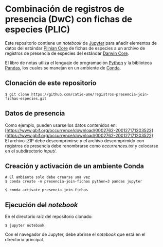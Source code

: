 # Combinación de registros de presencia (DwC) con fichas de especies (PLIC)
Este repositorio contiene un _notebook_ de [Jupyter](https://jupyter.org/) para añadir elementos de datos del estándar [Plinian Core](https://github.com/tdwg/PlinianCore) de fichas de especies a un archivo de registros de presencia de especies del estándar [Darwin Core](https://github.com/tdwg/dwc).

El libro de notas utliza el lenguaje de programación [Python](https://www.python.org/) y la biblioteca [Pandas](https://pandas.pydata.org/), los cuales se manejan en un ambiente de [Conda](https://conda.io/).

## Clonación de este repositorio
```terminal
$ git clone https://github.com/catie-ume/registros-presencia-join-fichas-especies.git
```

## Datos de presencia
Como ejemplo, pueden usarse los datos contenidos en:  
[https://www.gbif.org/occurrence/download/0002762-200127171203522](https://www.gbif.org/occurrence/download/0002762-200127171203522)  
El archivo .ZIP debe descomprimirse y el archivo descomprimido con registros de presencia debe renombrarse como _occurrences.txt_ y colocarse en el subdirectorio _input/_.

## Creación y activación de un ambiente Conda
```terminal
# El ambiente solo debe crearse una vez
$ conda create -n presencia-join-fichas python=3 pandas jupyter

$ conda activate presencia-join-fichas
```

## Ejecución del _notebook_
En el directorio raíz del repositorio clonado:
```terminal
$ jupyter notebook
```
Con el navegador de Jupyter, debe abrirse el _notebook_ que está en el directorio principal.
